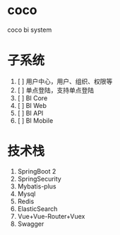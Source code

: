# coco
coco bi system

子系统
==
1. [ ] 用户中心，用户、组织、权限等
2. [ ] 单点登陆，支持单点登陆
3. [ ] BI Core
4. [ ] BI Web
5. [ ] BI API
6. [ ] BI Mobile



技术栈
==
1. SpringBoot 2
2. SpringSecurity
3. Mybatis-plus
4. Mysql
5. Redis
6. ElasticSearch
7. Vue+Vue-Router+Vuex
8. Swagger
